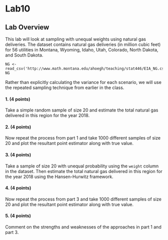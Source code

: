# Lab10


## Lab Overview

This lab will look at sampling with unequal weights using natural gas deliveries. The dataset contains natural gas deliveries (in million cubic feet) for 56 utilities in Montana, Wyoming, Idaho, Utah, Colorado, North Dakota, and South Dakota.

```{r, message = F}
NG <- read_csv('http://www.math.montana.edu/ahoegh/teaching/stat446/EIA_NG.csv')
NG
```

Rather than explicitly calculating the variance for each scenario, we will use the repeated sampling technique from earlier in the class.

#### 1. (4 points)
Take a simple random sample of size 20 and estimate the total natural gas delivered in this region for the year 2018.

#### 2. (4 points)
Now repeat the process from part 1 and take 1000 different samples of size 20 and plot the resultant point estimator along with true value.

#### 3. (4 points)
Take a sample of size 20 with unequal probability using the `weight` column in the dataset. Then estimate the total natural gas delivered in this region for the year 2018 using the Hansen-Hurwitz framework.

#### 4. (4 points)
Now repeat the process from part 3 and take 1000 different samples of size 20 and plot the resultant point estimator along with true value.

#### 5. (4 points)
Comment on the strengths and weaknesses of the approaches in part 1 and part 3.
